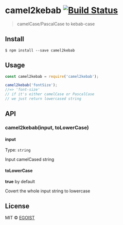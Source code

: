 # camel2kebab [![Build Status](https://travis-ci.org/egoist/camel2kebab.svg?branch=master)](https://travis-ci.org/egoist/camel2kebab)

> camelCase/PascalCase to kebab-case

## Install

```
$ npm install --save camel2kebab
```

## Usage

```js
const camel2kebab = require('camel2kebab');

camel2kebab('fontSize');
//=> 'font-size'
// if it's either camelCase or PascalCase
// we just return lowercased string
```

## API

### camel2kebab(input, toLowerCase)

#### input

Type: `string`

Input camelCased string

#### toLowerCase

**true** by default

Covert the whole input string to lowercase

## License

MIT © [EGOIST](https://github.com/egoist)
